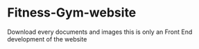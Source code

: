 # Fitness-Gym-website
Download every documents and images 
this is only an Front End development of the website

